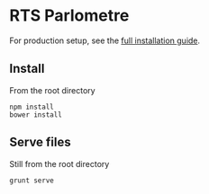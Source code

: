 # RTS Parlometre

For production setup, see the [full installation guide](//github.com/jplusplus/rts-parlometre/blob/master/INSTALLATION.md).

## Install

From the root directory

```
npm install
bower install
```

## Serve files

Still from the root directory

```
grunt serve
```
